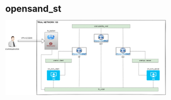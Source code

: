 # opensand_st

![opensand](https://github.com/6G-SANDBOX/6G-Library/blob/assets/images/opensand.png)